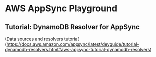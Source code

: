 # AWS AppSync Playground

## Tutorial: DynamoDB Resolver for AppSync
(Data sources and resolvers tutorial)(https://docs.aws.amazon.com/appsync/latest/devguide/tutorial-dynamodb-resolvers.html#aws-appsync-tutorial-dynamodb-resolvers)
